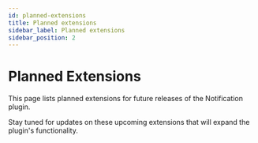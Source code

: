 ```yaml
---
id: planned-extensions
title: Planned extensions
sidebar_label: Planned extensions
sidebar_position: 2
---
```


# Planned Extensions

This page lists planned extensions for future releases of the Notification plugin.

Stay tuned for updates on these upcoming extensions that will expand the plugin's functionality.